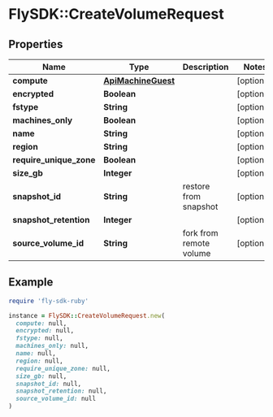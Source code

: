 # FlySDK::CreateVolumeRequest

## Properties

| Name | Type | Description | Notes |
| ---- | ---- | ----------- | ----- |
| **compute** | [**ApiMachineGuest**](ApiMachineGuest.md) |  | [optional] |
| **encrypted** | **Boolean** |  | [optional] |
| **fstype** | **String** |  | [optional] |
| **machines_only** | **Boolean** |  | [optional] |
| **name** | **String** |  | [optional] |
| **region** | **String** |  | [optional] |
| **require_unique_zone** | **Boolean** |  | [optional] |
| **size_gb** | **Integer** |  | [optional] |
| **snapshot_id** | **String** | restore from snapshot | [optional] |
| **snapshot_retention** | **Integer** |  | [optional] |
| **source_volume_id** | **String** | fork from remote volume | [optional] |

## Example

```ruby
require 'fly-sdk-ruby'

instance = FlySDK::CreateVolumeRequest.new(
  compute: null,
  encrypted: null,
  fstype: null,
  machines_only: null,
  name: null,
  region: null,
  require_unique_zone: null,
  size_gb: null,
  snapshot_id: null,
  snapshot_retention: null,
  source_volume_id: null
)
```

